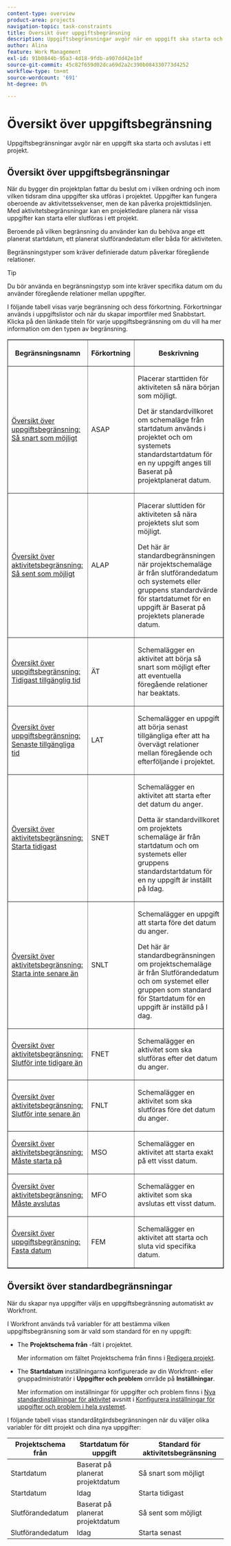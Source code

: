 ```yaml
---
content-type: overview
product-area: projects
navigation-topic: task-constraints
title: Översikt över uppgiftsbegränsning
description: Uppgiftsbegränsningar avgör när en uppgift ska starta och avslutas i ett projekt.
author: Alina
feature: Work Management
exl-id: 91b0844b-95a3-4d18-9fdb-a907dd42e1bf
source-git-commit: 45c82f659d02dca69d2a2c390b084330773d4252
workflow-type: tm+mt
source-wordcount: '691'
ht-degree: 0%

---
```


# Översikt över uppgiftsbegränsning

Uppgiftsbegränsningar avgör när en uppgift ska starta och avslutas i ett projekt.

## Översikt över uppgiftsbegränsningar

När du bygger din projektplan fattar du beslut om i vilken ordning och inom vilken tidsram dina uppgifter ska utföras i projektet. Uppgifter kan fungera oberoende av aktivitetssekvenser, men de kan påverka projekttidslinjen. Med aktivitetsbegränsningar kan en projektledare planera när vissa uppgifter kan starta eller slutföras i ett projekt.

Beroende på vilken begränsning du använder kan du behöva ange ett planerat startdatum, ett planerat slutförandedatum eller båda för aktiviteten.

Begränsningstyper som kräver definierade datum påverkar föregående relationer.

>[!TIP]
>
>Du bör använda en begränsningstyp som inte kräver specifika datum om du använder föregående relationer mellan uppgifter.

I följande tabell visas varje begränsning och dess förkortning. Förkortningar används i uppgiftslistor och när du skapar importfiler med Snabbstart. Klicka på den länkade titeln för varje uppgiftsbegränsning om du vill ha mer information om den typen av begränsning.

<table border="1" cellspacing="15" cellpadding="1"> 
 <col> 
 <col> 
 <col>
 <thead> 
  <tr> 
   <th> <p><strong>Begränsningsnamn</strong> </p> </th> 
   <th> <p><strong>Förkortning</strong> </p> </th> 
   <th> <p><strong>Beskrivning</strong> </p> </th> 
  </tr> 
 </thead> 
 <tbody> 
  <tr> 
   <td scope="col"> <p><a href="../../../manage-work/tasks/task-constraints/as-soon-as-possible.md" class="MCXref xref">Översikt över uppgiftsbegränsning: Så snart som möjligt</a> </p> </td> 
   <td scope="col"> <p>ASAP</p> </td>
   <td scope="col"> <p>Placerar starttiden för aktiviteten så nära början som möjligt.</p> 
   <p>Det är standardvillkoret om schemaläge från startdatum används i projektet och om systemets standardstartdatum för en ny uppgift anges till Baserat på projektplanerat datum. </p>
   </td> 
  </tr> 
  <tr> 
   <td scope="col"> <p><a href="../../../manage-work/tasks/task-constraints/as-late-as-possible.md" class="MCXref xref">Översikt över aktivitetsbegränsning: Så sent som möjligt </a> </p> </td> 
   <td scope="col"> <p>ALAP</p> </td> 
   <td scope="col"> <p>Placerar sluttiden för aktiviteten så nära projektets slut som möjligt.</p> 
   <p>Det här är standardbegränsningen när projektschemaläge är från slutförandedatum och systemets eller gruppens standardvärde för startdatumet för en uppgift är Baserat på projektets planerade datum. </p>
   </td> 
  </tr> 
  <tr> 
   <td scope="col"> <p><a href="../../../manage-work/tasks/task-constraints/earliest-available-time.md" class="MCXref xref">Översikt över uppgiftsbegränsning: Tidigast tillgänglig tid</a> </p> </td> 
   <td scope="col"> <p>ÄT</p> </td> 
 <td scope="col"> <p>Schemalägger en aktivitet att börja så snart som möjligt efter att eventuella föregående relationer har beaktats.</p> </td>
  </tr> 
  <tr> 
   <td scope="col"> <p><a href="../../../manage-work/tasks/task-constraints/latest-available-time.md" class="MCXref xref">Översikt över uppgiftsbegränsning: Senaste tillgängliga tid</a> </p> </td> 
   <td scope="col"> <p>LAT</p> </td> 
   <td scope="col"> <p>Schemalägger en uppgift att börja senast tillgängliga efter att ha övervägt relationer mellan föregående och efterföljande i projektet.</p> </td>
  </tr> 
  <tr> 
   <td scope="col"> <p><a href="../../../manage-work/tasks/task-constraints/start-no-earlier-than.md" class="MCXref xref">Översikt över aktivitetsbegränsning: Starta tidigast</a> </p> </td> 
   <td scope="col"> <p>SNET</p> </td> 
   <td scope="col"> <p>Schemalägger en aktivitet att starta efter det datum du anger.</p> 
   <p>Detta är standardvillkoret om projektets schemaläge är från startdatum och om systemets eller gruppens standardstartdatum för en ny uppgift är inställt på Idag.   </td> 
  </tr> 
  <tr> 
   <td scope="col"> <p><a href="../../../manage-work/tasks/task-constraints/start-no-later-than.md" class="MCXref xref">Översikt över aktivitetsbegränsning: Starta inte senare än</a> </p> </td> 
   <td scope="col"> <p>SNLT</p> </td> 
   <td scope="col"> <p>Schemalägger en uppgift att starta före det datum du anger.</p> 
   <p>Det här är standardbegränsningen om projektschemaläge är från Slutförandedatum och om systemet eller gruppen som standard för Startdatum för en uppgift är inställd på I dag. 
   </td> 
  </tr> 
  <tr> 
   <td scope="col"> <p><a href="../../../manage-work/tasks/task-constraints/finish-no-earlier-than.md" class="MCXref xref">Översikt över aktivitetsbegränsning: Slutför inte tidigare än</a> </p> </td> 
   <td scope="col"> <p>FNET</p> </td>
   <td scope="col"> <p>Schemalägger en aktivitet som ska slutföras efter det datum du anger.</p> </td> 
  </tr> 
  <tr> 
   <td scope="col"> <p><a href="../../../manage-work/tasks/task-constraints/finish-no-later-than.md" class="MCXref xref">Översikt över aktivitetsbegränsning: Slutför inte senare än</a> </p> </td> 
   <td scope="col"> <p>FNLT</p> </td> 
   <td scope="col"> <p>Schemalägger en aktivitet som ska slutföras före det datum du anger.</p> </td> 
  </tr> 
  <tr> 
   <td> <p><a href="../../../manage-work/tasks/task-constraints/must-start-on.md" class="MCXref xref">Översikt över aktivitetsbegränsning: Måste starta på</a> </p> </td> 
   <td scope="col"> <p>MSO</p> </td> 
   <td scope="col"> <p>Schemalägger en aktivitet att starta exakt på ett visst datum.</p> </td> 
  </tr> 
  <tr> 
   <td> <p><a href="../../../manage-work/tasks/task-constraints/must-finish-on.md" class="MCXref xref">Översikt över aktivitetsbegränsning: Måste avslutas</a> </p> </td> 
   <td scope="col"> <p>MFO</p> </td> 
   <td scope="col"> <p>Schemalägger en aktivitet som ska avslutas ett visst datum.</p> </td>
  </tr> 
  <tr> 
   <td> <p><a href="../../../manage-work/tasks/task-constraints/fixed-dates.md" class="MCXref xref">Översikt över uppgiftsbegränsning: Fasta datum</a> </p> </td> 
   <td> <p>FEM</p> </td> 
   <td> <p>Schemalägger en aktivitet att starta och sluta vid specifika datum.</p> </td> 
  </tr> 
 </tbody> 
</table>

## Översikt över standardbegränsningar

När du skapar nya uppgifter väljs en uppgiftsbegränsning automatiskt av Workfront.

I Workfront används två variabler för att bestämma vilken uppgiftsbegränsning som är vald som standard för en ny uppgift:

* The **Projektschema från** -fält i projektet.

  Mer information om fältet Projektschema från finns i [Redigera projekt](../../../manage-work/projects/manage-projects/edit-projects.md).

* The **Startdatum** inställningarna konfigurerade av din Workfront- eller gruppadministratör i **Uppgifter och problem** område på **Inställningar**.

  Mer information om inställningar för uppgifter och problem finns i [Nya standardinställningar för aktivitet](../../../administration-and-setup/set-up-workfront/configure-system-defaults/set-task-issue-preferences.md#new-task-defaults) avsnitt i [Konfigurera inställningar för uppgifter och problem i hela systemet](../../../administration-and-setup/set-up-workfront/configure-system-defaults/set-task-issue-preferences.md).

I följande tabell visas standardåtgärdsbegränsningen när du väljer olika variabler för ditt projekt och dina nya uppgifter:

| Projektschema från | Startdatum för uppgift | Standard för aktivitetsbegränsning |
|---|---|---|
| Startdatum | Baserat på planerat projektdatum | Så snart som möjligt |
| Startdatum | Idag | Starta tidigast |
| Slutförandedatum | Baserat på planerat projektdatum | Så sent som möjligt |
| Slutförandedatum | Idag | Starta senast |
